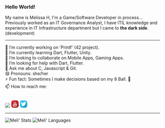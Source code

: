 ### Hello World!

My name is Melissa H, I'm a Game/Software Developer in process...
Previously worked as an IT Governance Analyst, I have ITIL knowledge and experience in IT Infrastructure department but I came to **the dark side**. (development)

----

   🔭 I’m currently working on 'Printf' (42 project).   
   🌱 I’m currently learning Dart, Flutter, Unity.  
   👯 I’m looking to collaborate on Mobile Apps, Gaming Apps.  
   🤔 I’m looking for help with Dart, Flutter.  
   💬 Ask me about C, Javascript & Git.  
   😄 Pronouns: she/her  
   ⚡ Fun fact: Sometimes I make decisions based on my 8 Ball. 🎱  
   📫 How to reach me:

</br>
<a href="https://www.linkedin.com/in/melissahuertamn/"> <img src="https://github.com/piratelicorne/piratelicorne/blob/master/icons/in.png" width="30px"></a>
<a href="https://www.youtube.com/channel/UCbTXsfGiE_PU32_krMQeusA"><img src="icons/yt-24.png"></a>
<a href="https://www.twitter.com/piratelicorne"><img src="icons/tw-24.png"></a>




----

![Meli' Stats](https://github-readme-stats.vercel.app/api?username=piratelicorne&show_icons=true&theme=buefy)
![Meli' Languages](https://github-readme-stats.vercel.app/api/top-langs/?username=piratelicorne&hide=jupyter%20notebook&layout=compact)
